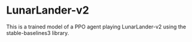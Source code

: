 # LunarLander-v2
This is a trained model of a PPO agent playing LunarLander-v2 using the stable-baselines3 library.
